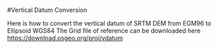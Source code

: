 #Vertical Datum Conversion

Here is how to convert the vertical datum of SRTM DEM from EGM96 to Ellipsoid WGS84
The Grid file of reference can be downloaded here https://download.osgeo.org/proj/vdatum
